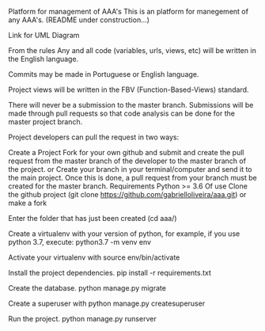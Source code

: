 Platform for management of AAA's
This is an platform for manegement of any AAA's. (README under construction...)

Link for UML Diagram

From the rules
Any and all code (variables, urls, views, etc) will be written in the English language.

Commits may be made in Portuguese or English language.

Project views will be written in the FBV (Function-Based-Views) standard.

There will never be a submission to the master branch. Submissions will be made through pull requests so that code analysis can be done for the master project branch.

Project developers can pull the request in two ways:

Create a Project Fork for your own github and submit and create the pull request from the master branch of the developer to the master branch of the project. or
Create your branch in your terminal/computer and send it to the main project. Once this is done, a pull request from your branch must be created for the master branch.
Requirements
Python >= 3.6
Of use
Clone the github project (git clone https://github.com/gabrielloliveira/aaa.git) or make a fork

Enter the folder that has just been created (cd aaa/)

Create a virtualenv with your version of python, for example, if you use python 3.7, execute: python3.7 -m venv env

Activate your virtualenv with source env/bin/activate

Install the project dependencies. pip install -r requirements.txt

Create the database. python manage.py migrate

Create a superuser with python manage.py createsuperuser

Run the project. python manage.py runserver

